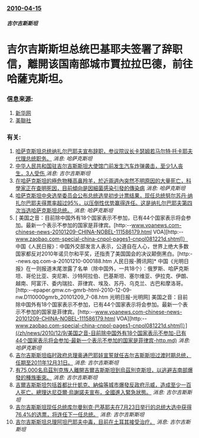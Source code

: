 ### [2010-04-15](/news/2010/04/15/index.md)

##### 吉尔吉斯斯坦
#  吉尔吉斯斯坦总统巴基耶夫签署了辞职信，離開该国南部城市賈拉拉巴德，前往哈薩克斯坦。




### 信息来源:

1. [新华网](http://news.xinhuanet.com/world/2010-04/15/c_1236215.htm)
2. [美聯社](http://www.google.com/hostednews/ap/article/ALeqM5hbaJ4FKRgvRUjqmBoyfYUmpG0vJgD9F3I0MG0)

### 有关:

1. [哈萨克斯坦总统纳扎尔巴耶夫宣布辞职，参议院议长卡瑟姆若马尔特·托卡耶夫代理总统职务。](/zh/news/2019/03/19/哈萨克斯坦总统纳扎尔巴耶夫宣布辞职-参议院议长卡瑟姆若马尔特-托卡耶夫代理总统职务.md) _消息: 哈萨克斯坦_
2. [中华人民共和国驻吉尔吉斯斯坦大使馆门前发生汽车炸弹袭击，至少1人丧生，3人受伤 ](/zh/news/2016/08/30/中华人民共和国驻吉尔吉斯斯坦大使馆门前发生汽车炸弹袭击-至少1人丧生-3人受伤.md) _消息: 吉尔吉斯斯坦_
3. [在哈萨克斯坦的極危物種高鼻羚羊，於近兩週內突然不明原因的大量死亡，科學家正在查明死因，目前傾向是因細菌感染引發的傳染病](/zh/news/2015/05/30/在哈萨克斯坦的極危物種高鼻羚羊-於近兩週內突然不明原因的大量死亡-科學家正在查明死因-目前傾向是因細菌感染引發的傳染病.md) _消息: 哈萨克斯坦_
4. [ 哈萨克斯坦中央选举委员会公布总统选举初步计票结果，现任总统努尔苏丹·纳扎尔巴耶夫得票率超过95%，以压倒性优势赢得连任。这是纳扎尔巴耶夫第四次当选哈萨克斯坦总统。](/zh/news/2011/04/4/哈萨克斯坦中央选举委员会公布总统选举初步计票结果-现任总统努尔苏丹-纳扎尔巴耶夫得票率超过95-以压倒性优势赢得连任.md) _消息: 哈萨克斯坦_
5. [ 美国之音：目前除中国外有18个国家表示不参加，已有44个国家表示将会参加。最新一个表示不参加的国家是菲律宾。[http:--www.voanews.com-chinese-news-20101209-CHINA-NOBEL-111586179.html VOA][http:--www.zaobao.com-special-china-cnpol-pages1-cnpol081221d.shtml]） 中国《人民日报》：中国外交部发言人表示，公道自在人心，世界上绝大多数国家都反对2010年诺贝尔和平奖，还指责了美国国会的决议颠倒黑白。[http:--news.qq.com-a-20101210-000188.htm 人民日报-腾讯网]* 中国《光明日报》在一则报道末尾泄露了名单（除中国外，一共18个）：俄罗斯、哈萨克斯坦、哥伦比亚、突尼斯、沙特阿拉伯、巴基斯坦、塞尔维亚、伊拉克、伊朗、越南、阿富汗、委内瑞拉、菲律宾、埃及、苏丹、乌克兰、古巴和摩洛哥。[http:--epaper.gmw.cn-gmrb-html-2010-12-09-nw.D110000gmrb_20101209_7-08.htm 光明日报-光明网] 美国之音：目前除中国外有18个国家表示不参加，已有44个国家表示将会参加。最新一个表示不参加的国家是菲律宾。[http:--www.voanews.com-chinese-news-20101209-CHINA-NOBEL-111586179.html VOA][http:--www.zaobao.com-special-china-cnpol-pages1-cnpol081221d.shtml]）](/zh/news/2010/12/9/美国之音-目前除中国外有18个国家表示不参加-已有44个国家表示将会参加-最新一个表示不参加的国家是菲律宾-http.md) _消息: 哈萨克斯坦_
6. [ 吉尔吉斯斯坦临时政府总理奥通巴耶娃宣誓就任吉尔吉斯斯坦过渡时期总统，任期至2011年12月31日。](/zh/news/2010/07/3/吉尔吉斯斯坦临时政府总理奥通巴耶娃宣誓就任吉尔吉斯斯坦过渡时期总统-任期至2011年12月31日.md) _消息: 吉尔吉斯斯坦_
7. [ 有75,000名烏茲別克族人離開吉爾吉斯斯坦到烏茲別克斯坦，以逃避吉南部爆發的種族衝突。](/zh/news/2010/06/14/有75000名烏茲別克族人離開吉爾吉斯斯坦到烏茲別克斯坦-以逃避吉南部爆發的種族衝突.md) _消息: 吉尔吉斯斯坦_
8. [ 吉爾吉斯斯坦包括首都比什凱克、納倫等城市爆發反政府示威，造成至少一百人死亡。總理达尼亞爾·烏謝諾夫宣布，全國進入緊急狀態。](/zh/news/2010/04/7/吉爾吉斯斯坦包括首都比什凱克-納倫等城市爆發反政府示威-造成至少一百人死亡-總理达尼亞爾-烏謝諾夫宣布-全國進入緊急狀.md) _消息: 吉尔吉斯斯坦_
9. [吉尔吉斯斯坦现任总统库尔曼别克·巴基耶夫在7月23日举行的总统大选中获得76.4%的选票，将连任下一任总统。](/zh/news/2009/07/27/吉尔吉斯斯坦现任总统库尔曼别克-巴基耶夫在7月23日举行的总统大选中获得764-的选票-将连任下一任总统.md) _消息: 吉尔吉斯斯坦_
10. [吉尔吉斯斯坦总理阿坦巴耶夫中毒，目前在土耳其接受治疗。](/zh/news/2007/06/14/吉尔吉斯斯坦总理阿坦巴耶夫中毒-目前在土耳其接受治疗.md) _消息: 吉尔吉斯斯坦_
